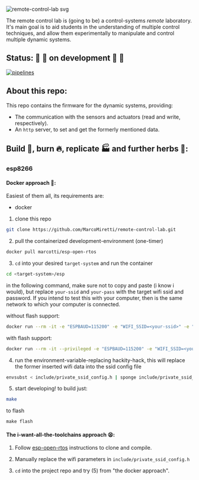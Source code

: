 ![remote-control-lab svg](https://user-images.githubusercontent.com/26353057/82385781-43bc0480-9a09-11ea-87a9-e8fedc28413b.png)

The remote control lab is (going to be) a control-systems *remote* laboratory. It's main goal is to aid students in the understanding of multiple control techniques, and allow them experimentally to manipulate and control multiple dynamic systems.

## Status: :construction: :construction: on development :construction: :construction:
[![pipelines](https://gitlab.com/marcomiretti/remote-control-lab/badges/master/pipeline.svg)](https://gitlab.com/marcomiretti/remote-control-lab/pipelines/latest)

## About this repo:
This repo contains the firmware for the dynamic systems, providing:
- The communication with the sensors and actuators (read and write, respectively).
- An `http` server, to set and get the formerly mentioned data.

## Build :nut_and_bolt:, burn :fire:, replicate :factory: and further herbs :herb::
### esp8266
#### Docker approach :whale::
Easiest of them all, its requirements are:
- docker

1. clone this repo
```bash
git clone https://github.com/MarcoMiretti/remote-control-lab.git
```
2. pull the containerized development-environment (one-timer)
```bash
docker pull marcotti/esp-open-rtos
```
 3. `cd` into your desired `target-system` and run the container
```bash
cd <target-system>/esp
```
in the following command, make sure not to copy and paste (i know i would), but replace `your-ssid` and `your-pass` with the target wifi ssid and password. If you intend to test this with your computer, then is the same network to which your computer is connected.

without flash support:
```bash
docker run --rm -it -e "ESPBAUD=115200" -e "WIFI_SSID=<your-ssid>" -e "WIFI_PASS=<your-pass>" -v $(pwd):/home/esp/esp-open-rtos/examples/project marcotti/esp-open-rtos /bin/bash
```
with flash support:
```bash
docker run --rm -it --privileged -e "ESPBAUD=115200" -e "WIFI_SSID=<your-ssid>" -e "WIFI_PASS=<your-pass>" -v /dev/bus/usb:/dev/bus/usb -v $(pwd):/home/esp/esp-open-rtos/examples/project marcotti/esp-open-rtos /bin/bash
```
4. run the environment-variable-replacing hackity-hack, this will replace the former inserted wifi data into the ssid config file
```bash
envsubst < include/private_ssid_config.h | sponge include/private_ssid_config.h
```
5. start developing!
to build just:
```bash
make
```
to flash
```
make flash
```

#### The i-want-all-the-toolchains approach :tired_face::

1. Follow [esp-open-rtos](https://github.com/SuperHouse/esp-open-rtos) instructions to clone and compile.

2. Manually replace the wifi parameters in `include/private_ssid_config.h`

3. `cd` into the project repo and try (5) from "the docker approach".
